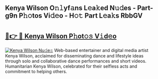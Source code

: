 ## Kenya Wilson O𝚗𝚕yf𝚊ns L𝚎a𝚔ed N𝚞𝚍es - Part-g9n P𝚑𝚘tos Vi𝚍𝚎o - H𝚘𝚝 Part L𝚎a𝚔s RbbGV

# <h2><a href="http://kf42zx5.oniu.top/?m=Kenya+Wilson">🔗👉 🔴 Kenya Wilson P𝚑ot𝚘𝚜 V𝚒d𝚎o</a></h2>

[![Kenya Wilson Nu𝚍e𝚜](https://i.imgur.com/0qMVB7G.gif)](http://kf42zx5.oniu.top/?m=Kenya+Wilson)
Web-based entertainer and digital media artist Kenya Wilson, acclaimed for disseminating dance and lifestyle ideas through solo and collaborative dance performances and short videos. Humanitarian Kenya Wilson, celebrated for their selfless acts and commitment to helping others.  
